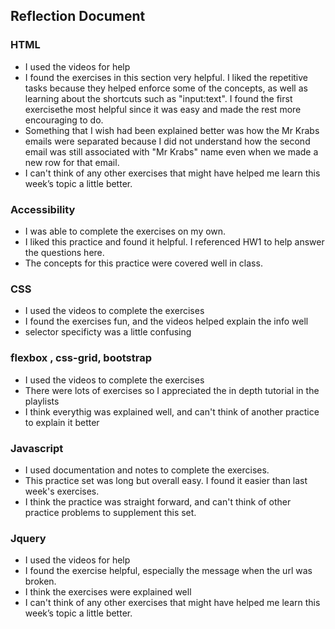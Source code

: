 ## Reflection Document

### HTML

- I used the videos for help
- I found the exercises in this section very helpful. I liked the repetitive tasks because they helped enforce some of the concepts, as well as learning about the shortcuts such as "input:text". I found the first exercisethe most helpful since it was easy and made the rest more encouraging to do.
- Something that I wish had been explained better was how the Mr Krabs emails were separated because I did not understand how the second email was still associated with "Mr Krabs" name even when we made a new row for that email.
- I can't think of any other exercises that might have helped me learn this week’s topic a little better.

### Accessibility

- I was able to complete the exercises on my own.
- I liked this practice and found it helpful. I referenced HW1 to help answer the questions here.
- The concepts for this practice were covered well in class.

### CSS

- I used the videos to complete the exercises
- I found the exercises fun, and the videos helped explain the info well
- selector specificty was a little confusing

### flexbox , css-grid, bootstrap

- I used the videos to complete the exercises
- There were lots of exercises so I appreciated the in depth tutorial in the playlists
- I think everythig was explained well, and can't think of another practice to explain it better

### Javascript

- I used documentation and notes to complete the exercises.
- This practice set was long but overall easy. I found it easier than last week's exercises.
- I think the practice was straight forward, and can't think of other practice problems to supplement this set.

### Jquery

- I used the videos for help
- I found the exercise helpful, especially the message when the url was broken.
- I think the exercises were explained well
- I can't think of any other exercises that might have helped me learn this week’s topic a little better.
